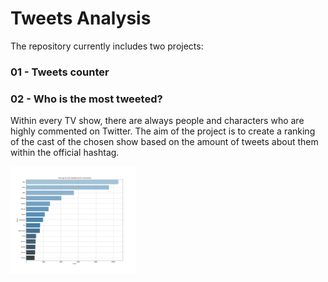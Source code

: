 # Tweets Analysis

The repository currently includes two projects:

### 01 - Tweets counter

### 02 - Who is the most tweeted?
Within every TV show, there are always people and characters who are highly commented on Twitter. The aim of the project is to create a ranking of the cast of the chosen show based on the amount of tweets about them within the official hashtag.

<img src="https://github.com/DanielDaduyo/Tweets_Analysis/blob/main/02%20-%20Who%20is%20the%20most%20tweeted%3F/output/GFVIP_2021_12_17_cont.jpg" style="width:200px;"/>
